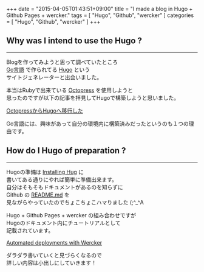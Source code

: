 +++
date = "2015-04-05T01:43:51+09:00"
title = "I made a blog in Hugo + Github Pages + wercker."
tags = [
    "Hugo",
    "Github",
    "wercker"
]
categories = [
    "Hugo",
    "Github",
    "wercker"
]
+++

## Why was I intend to use the Hugo ?
---

Blogを作ってみようと思って調べていたところ  
[Go言語](http://golang.org/) で作られてる [Hugo](http://gohugo.io/) という  
サイトジェネレーターと出会いました。

本当はRubyで出来ている [Octopress](http://octopress.org/) を使用しようと  
思ったのですが以下の記事を拝見してHugoで構築しようと思いました。

[OctopressからHugoへ移行した](http://deeeet.com/writing/2014/12/25/hugo/)

Go言語には、興味があって自分の環境内に構築済みだったというのも１つの理由です。

## How do I Hugo of preparation ?
---

Hugoの準備は [Installing Hug](http://gohugo.io/overview/installing/) に  
書いてある通りにやれば簡単に準備出来ます。  
自分はそもそもドキュメントがあるのを知らずに  
Github の [README.md](https://github.com/spf13/hugo/blob/master/README.md) を  
見ながらやっていたのでちょこちょこハマりました (;^_^A

Hugo + Github Pages + wercker の組み合わせですが  
Hugoのドキュメント内にチュートリアルとして  
記載されています。

[Automated deployments with Wercker](http://gohugo.io/tutorials/automated-deployments/)

ダラダラ書いていくと見づらくなるので  
詳しい内容は小出しにしていきます！
